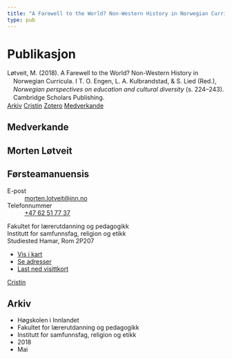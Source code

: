 ```yaml
---
title: "A Farewell to the World? Non-Western History in Norwegian Curricula"
type: pub
---
```

<h1>Publikasjon</h1>
<article id="csl-bib-container-VCCWIM46" class="csl-bib-container">
  <div class="csl-bib-body" style="line-height: 1.35; padding-left: 1em; text-indent:-1em;">
  <div class="csl-entry">L&#xF8;tveit, M. (2018). A Farewell to the World? Non-Western History in Norwegian Curricula. I T. O. Engen, L. A. Kulbrandstad, &amp; S. Lied (Red.), <i>Norwegian perspectives on education and cultural diversity</i> (s. 224&#x2013;243). Cambridge Scholars Publishing.</div>
</div>
  <div class="csl-bib-buttons">
    <a href="#taxonomy-article-VCCWIM46" class="csl-bib-button">Arkiv</a>
    <a href="https://app.cristin.no/results/show.jsf?id=1583382" alt="Cristin URL" class="csl-bib-button">Cristin</a>
    <a href="http://zotero.org/groups/5022929/items/VCCWIM46" alt="Zotero URL" class="csl-bib-button">Zotero</a>
    <a href="#contributors-article-VCCWIM46" class="csl-bib-button">Medverkande</a>
  </div>
  <div id="csl-bib-meta-container-VCCWIM46"></div>
</article>
<div id="csl-bib-meta-VCCWIM46" class="csl-bib-meta">
  <article id="contributors-article-VCCWIM46" class="contributors-article">
    <h1>Medverkande</h1>
    <div class="personas">
<div class="vrtx-hinn-person-card">
<div class="photo">
<i class="lar la-user-circle missing-person"></i>
</div>
<div class="info">
<hgroup><h1>Morten Løtveit</h1>
<h2>Førsteamanuensis</h2>
</hgroup><dl>
<dt>E-post</dt>
<dd>
<a href="mailto:morten.lotveit@inn.no">morten.lotveit@inn.no</a>
</dd>
<dt>Telefonnummer</dt>
<dd><a href="tel:+4762517737">
+47 62 51 77 37
</a></dd>
</dl>
<p>
Fakultet for lærerutdanning og pedagogikk<br>
Institutt for samfunnsfag, religion og etikk<br>
Studiested Hamar,
Rom 2P207
</p>
<ul class="vrtx-hinn-links">
<li><a href="https://www.google.com/maps?q=60.796004,11.072099">Vis i kart</a></li>
<li><a href="https://www.inn.no/finn-en-ansatt/morten-lotveit.html#vrtx-hinn-addresses">Se adresser</a></li>
<li><a href="https://www.inn.no/finn-en-ansatt/morten-lotveit.html?vrtx=vcf">Last ned visittkort</a></li>
</ul>
</div>
</div>
<a href="https://app.cristin.no/persons/show.jsf?id=328236" alt="Cristin URL" class="personas-cristin">Cristin</a>
</div>
  </article>
  <article id="taxonomy-article-VCCWIM46" class="taxonomy-article">
    <h1>Arkiv</h1>
    <ul>
      <li>Høgskolen i Innlandet</li>
      <li>Fakultet for lærerutdanning og pedagogikk</li>
      <li>Institutt for samfunnsfag, religion og etikk</li>
      <li>2018</li>
      <li>Mai</li>
    </ul>
  </article>
</div>
